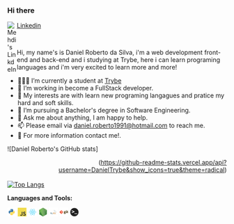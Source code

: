 ### Hi there 

<a href="https://www.linkedin.com/in/danielrobertosilva/">
  <img align="left" alt="Mehdi's LinkdeIn" width="22px" src="https://cdn.jsdelivr.net/npm/simple-icons@v3/icons/linkedin.svg" />
  <p>Linkedin</p>
</a><br>

<p>Hi, my name's is Daniel Roberto da Silva, i'm a web development front-end and back-end and i studying at Trybe, here i can learn programing languages and i'm very excited to learn more and more!</p>

- 👨🏽‍💻 I’m currently a student at <a href="https://www.linkedin.com/school/betrybe">Trybe</a>
- 🌱 I’m working in become a FullStack developer.
- 🤔 My interests are with learn new programing langagues and pratice my hard and soft skills.
- 💼 I’m pursuing a Bachelor's degree in Software Engineering.
- 💬 Ask me about anything, I am happy to help.
- 📫 Please email via daniel.roberto1991@hotmail.com to reach me.
- 📝 For more information contact me!.



![Daniel Roberto's GitHub stats]<div align="right">(https://github-readme-stats.vercel.app/api?username=DanielTrybe&show_icons=true&theme=radical)</div><br>
[![Top Langs](https://github-readme-stats.vercel.app/api/top-langs/?username=DanielTrybe&layout=compact)](https://github.com/anuraghazra/github-readme-stats)

**Languages and Tools:**  

<code><img height="20" src="https://raw.githubusercontent.com/github/explore/80688e429a7d4ef2fca1e82350fe8e3517d3494d/topics/python/python.png"></code>
<code><img height="20" src="https://raw.githubusercontent.com/github/explore/80688e429a7d4ef2fca1e82350fe8e3517d3494d/topics/javascript/javascript.png"></code>
<code><img height="20" src="https://raw.githubusercontent.com/github/explore/80688e429a7d4ef2fca1e82350fe8e3517d3494d/topics/react/react.png"></code>
<code><img height="20" src="https://raw.githubusercontent.com/github/explore/80688e429a7d4ef2fca1e82350fe8e3517d3494d/topics/nodejs/nodejs.png"></code>
<code><img height="20" src="https://raw.githubusercontent.com/github/explore/80688e429a7d4ef2fca1e82350fe8e3517d3494d/topics/mysql/mysql.png"></code>
<code><img height="20" src="https://raw.githubusercontent.com/github/explore/80688e429a7d4ef2fca1e82350fe8e3517d3494d/topics/git/git.png"></code>
<code><img height="20" src="https://raw.githubusercontent.com/github/explore/80688e429a7d4ef2fca1e82350fe8e3517d3494d/topics/terminal/terminal.png"></code>
